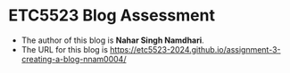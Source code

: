 
# ETC5523 Blog Assessment

* The author of this blog is **Nahar Singh Namdhari**.
* The URL for this blog is <https://etc5523-2024.github.io/assignment-3-creating-a-blog-nnam0004/>
